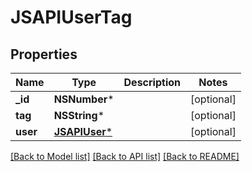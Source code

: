 # JSAPIUserTag

## Properties
Name | Type | Description | Notes
------------ | ------------- | ------------- | -------------
**_id** | **NSNumber*** |  | [optional] 
**tag** | **NSString*** |  | [optional] 
**user** | [**JSAPIUser***](JSAPIUser.md) |  | [optional] 

[[Back to Model list]](../README.md#documentation-for-models) [[Back to API list]](../README.md#documentation-for-api-endpoints) [[Back to README]](../README.md)


